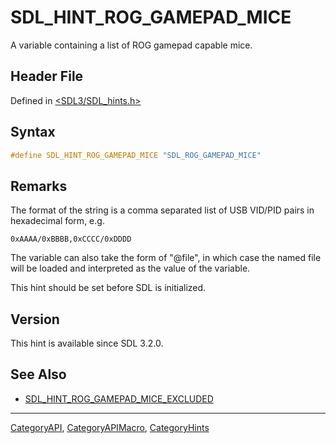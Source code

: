 # SDL_HINT_ROG_GAMEPAD_MICE

A variable containing a list of ROG gamepad capable mice.

## Header File

Defined in [<SDL3/SDL_hints.h>](https://github.com/libsdl-org/SDL/blob/main/include/SDL3/SDL_hints.h)

## Syntax

```c
#define SDL_HINT_ROG_GAMEPAD_MICE "SDL_ROG_GAMEPAD_MICE"
```

## Remarks

The format of the string is a comma separated list of USB VID/PID pairs in
hexadecimal form, e.g.

`0xAAAA/0xBBBB,0xCCCC/0xDDDD`

The variable can also take the form of "@file", in which case the named
file will be loaded and interpreted as the value of the variable.

This hint should be set before SDL is initialized.

## Version

This hint is available since SDL 3.2.0.

## See Also

- [SDL_HINT_ROG_GAMEPAD_MICE_EXCLUDED](SDL_HINT_ROG_GAMEPAD_MICE_EXCLUDED)

----
[CategoryAPI](CategoryAPI), [CategoryAPIMacro](CategoryAPIMacro), [CategoryHints](CategoryHints)

